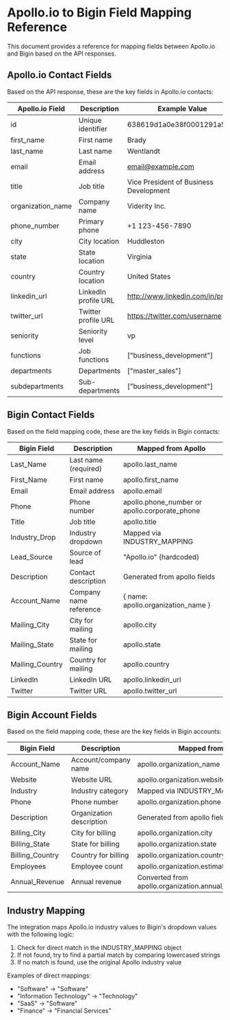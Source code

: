 # Apollo.io to Bigin Field Mapping Reference

This document provides a reference for mapping fields between Apollo.io and Bigin based on the API responses.

## Apollo.io Contact Fields

Based on the API response, these are the key fields in Apollo.io contacts:

| Apollo.io Field | Description | Example Value |
|-----------------|-------------|---------------|
| id | Unique identifier | 638619d1a0e38f0001291a5c |
| first_name | First name | Brady |
| last_name | Last name | Wentlandt |
| email | Email address | email@example.com |
| title | Job title | Vice President of Business Development |
| organization_name | Company name | Viderity Inc. |
| phone_number | Primary phone | +1 123-456-7890 |
| city | City location | Huddleston |
| state | State location | Virginia |
| country | Country location | United States |
| linkedin_url | LinkedIn profile URL | http://www.linkedin.com/in/profile |
| twitter_url | Twitter profile URL | https://twitter.com/username |
| seniority | Seniority level | vp |
| functions | Job functions | ["business_development"] |
| departments | Departments | ["master_sales"] |
| subdepartments | Sub-departments | ["business_development"] |

## Bigin Contact Fields

Based on the field mapping code, these are the key fields in Bigin contacts:

| Bigin Field | Description | Mapped from Apollo |
|-------------|-------------|-------------------|
| Last_Name | Last name (required) | apollo.last_name |
| First_Name | First name | apollo.first_name |
| Email | Email address | apollo.email |
| Phone | Phone number | apollo.phone_number or apollo.corporate_phone |
| Title | Job title | apollo.title |
| Industry_Drop | Industry dropdown | Mapped via INDUSTRY_MAPPING |
| Lead_Source | Source of lead | "Apollo.io" (hardcoded) |
| Description | Contact description | Generated from apollo fields |
| Account_Name | Company name reference | { name: apollo.organization_name } |
| Mailing_City | City for mailing | apollo.city |
| Mailing_State | State for mailing | apollo.state |
| Mailing_Country | Country for mailing | apollo.country |
| LinkedIn | LinkedIn URL | apollo.linkedin_url |
| Twitter | Twitter URL | apollo.twitter_url |

## Bigin Account Fields

Based on the field mapping code, these are the key fields in Bigin accounts:

| Bigin Field | Description | Mapped from Apollo |
|-------------|-------------|-------------------|
| Account_Name | Account/company name | apollo.organization_name |
| Website | Website URL | apollo.organization.website_url |
| Industry | Industry category | Mapped via INDUSTRY_MAPPING |
| Phone | Phone number | apollo.organization.phone |
| Description | Organization description | Generated from apollo fields |
| Billing_City | City for billing | apollo.organization.city |
| Billing_State | State for billing | apollo.organization.state |
| Billing_Country | Country for billing | apollo.organization.country |
| Employees | Employee count | apollo.organization.estimated_num_employees |
| Annual_Revenue | Annual revenue | Converted from apollo.organization.annual_revenue |

## Industry Mapping

The integration maps Apollo.io industry values to Bigin's dropdown values with the following logic:

1. Check for direct match in the INDUSTRY_MAPPING object
2. If not found, try to find a partial match by comparing lowercased strings
3. If no match is found, use the original Apollo industry value

Examples of direct mappings:
- "Software" → "Software"
- "Information Technology" → "Technology" 
- "SaaS" → "Software"
- "Finance" → "Financial Services" 